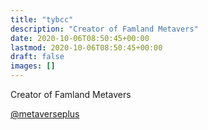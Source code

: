 ```yaml
---
title: "tybcc"
description: "Creator of Famland Metavers"
date: 2020-10-06T08:50:45+00:00
lastmod: 2020-10-06T08:50:45+00:00
draft: false
images: []
---
```


Creator of Famland Metavers

[@metaverseplus](https://twitter.com/metaverseplus)

